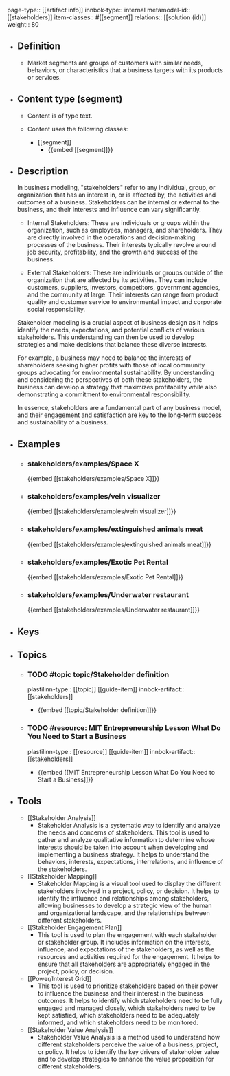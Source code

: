 page-type:: [[artifact info]]
innbok-type:: internal
metamodel-id:: [[stakeholders]]
item-classes:: #[[segment]]
relations:: [[solution (id)]]
weight:: 80

- ## Definition
  - Market segments are groups of customers with similar needs, behaviors, or characteristics that a business targets with its products or services.
- ## Content type (segment)
  - Content is of type text.
  
  - Content uses the following classes:
    - [[segment]]
      - {{embed [[segment]]}}
  
- ## Description
  In business modeling, "stakeholders" refer to any individual, group, or organization that has an interest in, or is affected by, the activities and outcomes of a business. Stakeholders can be internal or external to the business, and their interests and influence can vary significantly. 
  
  - Internal Stakeholders: These are individuals or groups within the organization, such as employees, managers, and shareholders. They are directly involved in the operations and decision-making processes of the business. Their interests typically revolve around job security, profitability, and the growth and success of the business.
  
  - External Stakeholders: These are individuals or groups outside of the organization that are affected by its activities. They can include customers, suppliers, investors, competitors, government agencies, and the community at large. Their interests can range from product quality and customer service to environmental impact and corporate social responsibility.
  
  Stakeholder modeling is a crucial aspect of business design as it helps identify the needs, expectations, and potential conflicts of various stakeholders. This understanding can then be used to develop strategies and make decisions that balance these diverse interests. 
  
  For example, a business may need to balance the interests of shareholders seeking higher profits with those of local community groups advocating for environmental sustainability. By understanding and considering the perspectives of both these stakeholders, the business can develop a strategy that maximizes profitability while also demonstrating a commitment to environmental responsibility. 
  
  In essence, stakeholders are a fundamental part of any business model, and their engagement and satisfaction are key to the long-term success and sustainability of a business.
- ## Examples
  - ### stakeholders/examples/Space X
    {{embed [[stakeholders/examples/Space X]]}}
  - ### stakeholders/examples/vein visualizer
    {{embed [[stakeholders/examples/vein visualizer]]}}
  - ### stakeholders/examples/extinguished animals meat
    {{embed [[stakeholders/examples/extinguished animals meat]]}}
  - ### stakeholders/examples/Exotic Pet Rental
    {{embed [[stakeholders/examples/Exotic Pet Rental]]}}
  - ### stakeholders/examples/Underwater restaurant
    {{embed [[stakeholders/examples/Underwater restaurant]]}}
  
- ## Keys
  
- ## Topics
    - ### TODO #topic topic/Stakeholder definition
      plastilinn-type:: [[topic]] [[guide-item]]
      innbok-artifact:: [[stakeholders]]
      - {{embed [[topic/Stakeholder definition]]}}
  
    - ### TODO #resource: MIT Entrepreneurship Lesson What Do You Need to Start a Business
      plastilinn-type:: [[resource]] [[guide-item]]
      innbok-artifact:: [[stakeholders]]
        - {{embed [[MIT Entrepreneurship Lesson What Do You Need to Start a Business]]}}
    
- ## Tools
  - [[Stakeholder Analysis]]
    - Stakeholder Analysis is a systematic way to identify and analyze the needs and concerns of stakeholders. This tool is used to gather and analyze qualitative information to determine whose interests should be taken into account when developing and implementing a business strategy. It helps to understand the behaviors, interests, expectations, interrelations, and influence of the stakeholders.
  - [[Stakeholder Mapping]]
    - Stakeholder Mapping is a visual tool used to display the different stakeholders involved in a project, policy, or decision. It helps to identify the influence and relationships among stakeholders, allowing businesses to develop a strategic view of the human and organizational landscape, and the relationships between different stakeholders.
  - [[Stakeholder Engagement Plan]]
    - This tool is used to plan the engagement with each stakeholder or stakeholder group. It includes information on the interests, influence, and expectations of the stakeholders, as well as the resources and activities required for the engagement. It helps to ensure that all stakeholders are appropriately engaged in the project, policy, or decision.
  - [[Power/Interest Grid]]
    - This tool is used to prioritize stakeholders based on their power to influence the business and their interest in the business outcomes. It helps to identify which stakeholders need to be fully engaged and managed closely, which stakeholders need to be kept satisfied, which stakeholders need to be adequately informed, and which stakeholders need to be monitored.
  - [[Stakeholder Value Analysis]]
    - Stakeholder Value Analysis is a method used to understand how different stakeholders perceive the value of a business, project, or policy. It helps to identify the key drivers of stakeholder value and to develop strategies to enhance the value proposition for different stakeholders.

